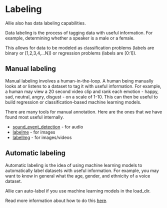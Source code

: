 # Labeling

Allie also has data labeling capabilities.

Data labeling is the process of tagging data with useful information. For example, determining whether a speaker is a male or a female.

This allows for data to be modeled as classification problems (labels are binary or [1,2,3,4,...N]) or regression problems (labels are [0:1]). 

## Manual labeling 

Manual labeling involves a human-in-the-loop. A human being manually looks at or listens to a dataset to tag it with useful information. For example, a human may view a 20 second video clip and rank each emotion - happy, sad, neutral, angry, disgust - on a scale of 1-10. This can then be useful to build regression or classification-based machine learning models.

There are many tools for manual annotation. Here are the ones that we have found most useful internally. 
* [sound_event_detection](https://github.com/jim-schwoebel/sound_event_detection/tree/94da2fe402ef330e0b6dc9ed41b59b0902e67842) - for audio 
* [labelme](https://github.com/wkentaro/labelme/tree/a98d9b66b032622685c8d59c7712be37eef9d3e5) - for images
* [labellmg](https://github.com/tzutalin/labelImg/tree/c1c1dbef315df52daad9b22a418c2e832b60dae5) - for images/videos

## Automatic labeling

Automatic labeling is the idea of using machine learning models to automatically label datasets with useful information. For example, you may want to know in general what the age, gender, and ethnicity of a voice dataset. 

Allie can auto-label if you use machine learning models in the load_dir. 

Read more information about how to do this [here](https://github.com/jim-schwoebel/allie/tree/master/models). 
